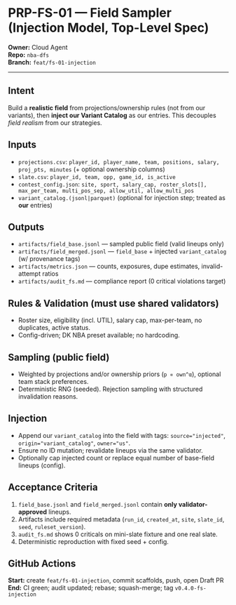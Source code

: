 
# PRP-FS-01 — Field Sampler (Injection Model, Top-Level Spec)

**Owner:** Cloud Agent  
**Repo:** `nba-dfs`  
**Branch:** `feat/fs-01-injection`

---

## Intent
Build a **realistic field** from projections/ownership rules (not from our variants), then **inject our Variant Catalog** as our entries. This decouples *field realism* from our strategies.

## Inputs
- `projections.csv`: `player_id, player_name, team, positions, salary, proj_pts, minutes` (+ optional ownership columns)
- `slate.csv`: `player_id, team, opp, game_id, is_active`
- `contest_config.json`: `site, sport, salary_cap, roster_slots[], max_per_team, multi_pos_sep, allow_util, allow_multi_pos`
- `variant_catalog.(jsonl|parquet)` (optional for injection step; treated as **our** entries)

## Outputs
- `artifacts/field_base.jsonl` — sampled public field (valid lineups only)
- `artifacts/field_merged.jsonl` — `field_base` + injected `variant_catalog` (w/ provenance tags)
- `artifacts/metrics.json` — counts, exposures, dupe estimates, invalid-attempt ratios
- `artifacts/audit_fs.md` — compliance report (0 critical violations target)

## Rules & Validation (must use **shared validators**)
- Roster size, eligibility (incl. UTIL), salary cap, max-per-team, no duplicates, active status.  
- Config-driven; DK NBA preset available; no hardcoding.

## Sampling (public field)
- Weighted by projections and/or ownership priors (`p ∝ own^α`), optional team stack preferences.
- Deterministic RNG (seeded). Rejection sampling with structured invalidation reasons.

## Injection
- Append our `variant_catalog` into the field with tags: `source="injected"`, `origin="variant_catalog"`, `owner="us"`.
- Ensure no ID mutation; revalidate lineups via the same validator.
- Optionally cap injected count or replace equal number of base-field lineups (config).

## Acceptance Criteria
1. `field_base.jsonl` and `field_merged.jsonl` contain **only validator-approved** lineups.
2. Artifacts include required metadata (`run_id`, `created_at`, `site`, `slate_id`, `seed`, `ruleset_version`).
3. `audit_fs.md` shows 0 criticals on mini-slate fixture and one real slate.
4. Deterministic reproduction with fixed seed + config.

## GitHub Actions
**Start:** create `feat/fs-01-injection`, commit scaffolds, push, open Draft PR  
**End:** CI green; audit updated; rebase; squash-merge; tag `v0.4.0-fs-injection`
